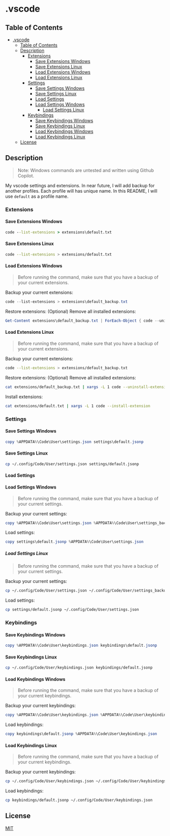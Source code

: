 # .vscode

## Table of Contents

- [.vscode](#vscode)
  - [Table of Contents](#table-of-contents)
  - [Description](#description)
    - [Extensions](#extensions)
      - [Save Extensions Windows](#save-extensions-windows)
      - [Save Extensions Linux](#save-extensions-linux)
      - [Load Extensions Windows](#load-extensions-windows)
      - [Load Extensions Linux](#load-extensions-linux)
    - [Settings](#settings)
      - [Save Settings Windows](#save-settings-windows)
      - [Save Settings Linux](#save-settings-linux)
      - [Load Settings](#load-settings)
      - [Load Settings Windows](#load-settings-windows)
        - [Load Settings Linux](#load-settings-linux)
    - [Keybindings](#keybindings)
      - [Save Keybindings Windows](#save-keybindings-windows)
      - [Save Keybindings Linux](#save-keybindings-linux)
      - [Load Keybindings Windows](#load-keybindings-windows)
      - [Load Keybindings Linux](#load-keybindings-linux)
  - [License](#license)

## Description

> Note: Windows commands are untested and written using Github Copilot.

My vscode settings and extensions.
In near future, I will add backup for another profiles.
Each profile will has unique name. In this README, I will use `default` as a profile name.

### Extensions

#### Save Extensions Windows

```cmd
code --list-extensions > extensions\default.txt
```

#### Save Extensions Linux

```bash
code --list-extensions > extensions/default.txt
```

#### Load Extensions Windows

> Before running the command, make sure that you have a backup of your current extensions.

Backup your current extensions:

```PowerShell
code --list-extensions > extensions\default_backup.txt
```

Restore extensions:
(Optional) Remove all installed extensions:

```PowerShell
Get-Content extensions\default_backup.txt | ForEach-Object { code --uninstall-extension $_ }
```

#### Load Extensions Linux

> Before running the command, make sure that you have a backup of your current extensions.

Backup your current extensions:

```bash
code --list-extensions > extensions/default_backup.txt
```

Restore extensions:
(Optional) Remove all installed extensions:

```bash
cat extensions/default_backup.txt | xargs -L 1 code --uninstall-extension
```

Install extensions:

```bash
cat extensions/default.txt | xargs -L 1 code --install-extension
```

### Settings

#### Save Settings Windows

```PowerShell
copy %APPDATA%\Code\User\settings.json settings\default.jsonp
```

#### Save Settings Linux

```bash
cp ~/.config/Code/User/settings.json settings/default.jsonp
```

#### Load Settings

#### Load Settings Windows

> Before running the command, make sure that you have a backup of your current settings.

Backup your current settings:

```PowerShell
copy %APPDATA%\Code\User\settings.json %APPDATA%\Code\User\settings_backup.json
```

Load settings:

```PowerShell
copy settings\default.jsonp %APPDATA%\Code\User\settings.json
```

##### Load Settings Linux

> Before running the command, make sure that you have a backup of your current settings.

Backup your current settings:

```bash
cp ~/.config/Code/User/settings.json ~/.config/Code/User/settings_backup.json
```

Load settings:

```bash
cp settings/default.jsonp ~/.config/Code/User/settings.json
```

### Keybindings

#### Save Keybindings Windows

```PowerShell
copy %APPDATA%\Code\User\keybindings.json keybindings\default.jsonp
```

#### Save Keybindings Linux

```bash
cp ~/.config/Code/User/keybindings.json keybindings/default.jsonp
```

#### Load Keybindings Windows

> Before running the command, make sure that you have a backup of your current keybindings.

Backup your current keybindings:

```PowerShell
copy %APPDATA%\Code\User\keybindings.json %APPDATA%\Code\User\keybindings_backup.json
```

Load keybindings:

```PowerShell
copy keybindings\default.jsonp %APPDATA%\Code\User\keybindings.json
```

#### Load Keybindings Linux

> Before running the command, make sure that you have a backup of your current keybindings.

Backup your current keybindings:

```bash
cp ~/.config/Code/User/keybindings.json ~/.config/Code/User/keybindings_backup.json
```

Load keybindings:

```bash
cp keybindings/default.jsonp ~/.config/Code/User/keybindings.json
```

## License

[MIT](LICENSE)
